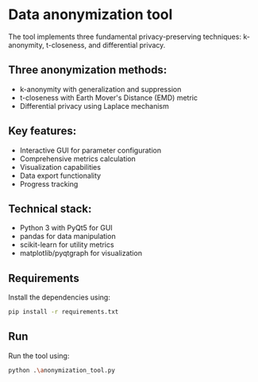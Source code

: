 # Data anonymization tool

The tool implements three fundamental privacy-preserving techniques: k-anonymity, t-closeness, and differential privacy.

## Three anonymization methods:

- k-anonymity with generalization and suppression
- t-closeness with Earth Mover's Distance (EMD) metric
- Differential privacy using Laplace mechanism

## Key features:

- Interactive GUI for parameter configuration
- Comprehensive metrics calculation
- Visualization capabilities
- Data export functionality
- Progress tracking

## Technical stack:

- Python 3 with PyQt5 for GUI
- pandas for data manipulation
- scikit-learn for utility metrics
- matplotlib/pyqtgraph for visualization

## Requirements

Install the dependencies using:

```bash
pip install -r requirements.txt
```

## Run

Run the tool using:

```bash
python .\anonymization_tool.py
